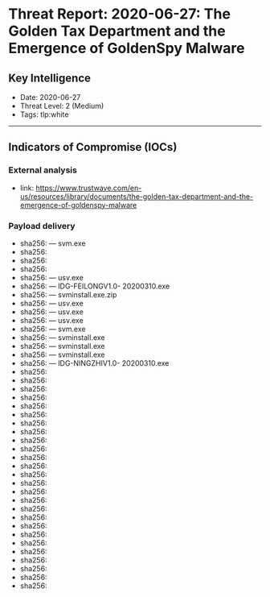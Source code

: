 # Threat Report: 2020-06-27: The Golden Tax Department and the Emergence of GoldenSpy Malware


## Key Intelligence
* Date: 2020-06-27
* Threat Level: 2 (Medium)
* Tags: tlp:white

---

## Indicators of Compromise (IOCs)
### External analysis
* link: https://www.trustwave.com/en-us/resources/library/documents/the-golden-tax-department-and-the-emergence-of-goldenspy-malware

### Payload delivery
* sha256: <sha256> — svm.exe
* sha256: <sha256>
* sha256: <sha256>
* sha256: <sha256>
* sha256: <sha256> — usv.exe
* sha256: <sha256> — IDG-FEILONGV1.0- 20200310.exe
* sha256: <sha256> — svminstall.exe.zip
* sha256: <sha256> — usv.exe
* sha256: <sha256> — usv.exe
* sha256: <sha256> — usv.exe
* sha256: <sha256> — svm.exe
* sha256: <sha256> — svminstall.exe
* sha256: <sha256> — svminstall.exe
* sha256: <sha256> — svminstall.exe
* sha256: <sha256> — IDG-NINGZHIV1.0- 20200310.exe
* sha256: <sha256>
* sha256: <sha256>
* sha256: <sha256>
* sha256: <sha256>
* sha256: <sha256>
* sha256: <sha256>
* sha256: <sha256>
* sha256: <sha256>
* sha256: <sha256>
* sha256: <sha256>
* sha256: <sha256>
* sha256: <sha256>
* sha256: <sha256>
* sha256: <sha256>
* sha256: <sha256>
* sha256: <sha256>
* sha256: <sha256>
* sha256: <sha256>
* sha256: <sha256>
* sha256: <sha256>
* sha256: <sha256>
* sha256: <sha256>
* sha256: <sha256>
* sha256: <sha256>
* sha256: <sha256>
* sha256: <sha256>
